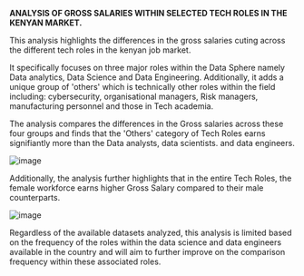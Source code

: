 **ANALYSIS OF GROSS SALARIES WITHIN SELECTED TECH ROLES IN THE KENYAN MARKET.**

This analysis highlights the differences in the gross salaries cuting across the different tech roles in the kenyan job market. 

It specifically focuses on three major roles within the Data Sphere namely Data analytics, Data Science and Data Engineering. Additionally, it adds a unique group of 'others' which is technically other roles within the field including: cybersecurity, organisational managers, Risk managers, manufacturing personnel and those in Tech academia. 


The analysis compares the differences in the Gross salaries across these four groups and finds that the 'Others' category of Tech Roles earns signifiantly more than the Data analysts, data scientists. and data engineers. 

![image](https://github.com/user-attachments/assets/9fdbc851-e8ed-40b4-a7f4-92d907020a26)




Additionally, the analysis further highlights that in the entire Tech Roles, the female workforce earns higher Gross Salary compared to their male counterparts. 

![image](https://github.com/user-attachments/assets/f0776493-2d3c-4129-9b56-14fa03c39698)



Regardless of the available datasets analyzed, this analysis is limited based on the frequency of the roles within the data science and data engineers available in the country and will aim to further improve on the comparison frequency within these associated roles. 
